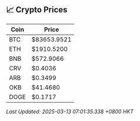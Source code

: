 ## 📈 Crypto Prices

| Coin | Price |
| ---- | ----- |
| BTC | $83653.9521 |
| ETH | $1910.5200 |
| BNB | $572.9066 |
| CRV | $0.4036 |
| ARB | $0.3499 |
| OKB | $41.4680 |
| DOGE | $0.1717 |

_Last Updated: 2025-03-13 07:01:35.338 +0800 HKT_